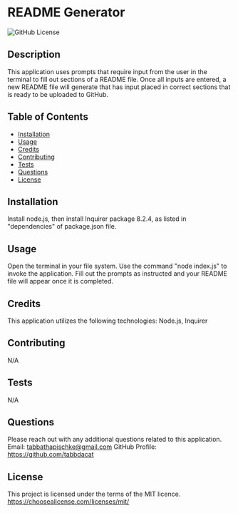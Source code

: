# README Generator

![GitHub License](https://img.shields.io/badge/license-MIT-yellowgreen.svg)

  ## Description
  This application uses prompts that require input from the user in the terminal to fill out sections of a README file. Once all inputs are entered, a new README file will generate that has input placed in correct sections that is ready to be uploaded to GitHub.

  ## Table of Contents
  - [Installation](#installation)
  - [Usage](#usage)
  - [Credits](#credits)
  - [Contributing](#contributing)
  - [Tests](#tests)
  - [Questions](#questions)
  - [License](#license)

  ## Installation
  Install node.js, then install Inquirer package 8.2.4, as listed in "dependencies" of package.json file.

  ## Usage
  Open the terminal in your file system. Use the command "node index.js" to invoke the application. Fill out the prompts as instructed and your README file will appear once it is completed.

  ## Credits
  This application utilizes the following technologies:
  Node.js, Inquirer

  ## Contributing
  N/A

  ## Tests
  N/A

  ## Questions
  Please reach out with any additional questions related to this application.
  Email: tabbathapischke@gmail.com 
  GitHub Profile: https://github.com/tabbdacat

  ## License
  This project is licensed under the terms of the MIT licence.
  https://choosealicense.com/licenses/mit/
